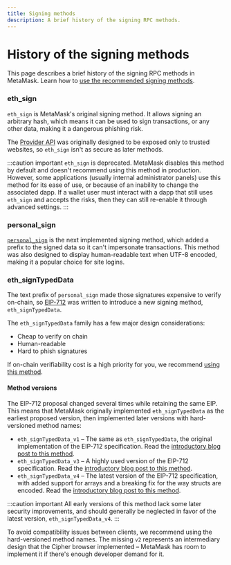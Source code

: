 ```yaml
---
title: Signing methods
description: A brief history of the signing RPC methods.
---
```


# History of the signing methods

This page describes a brief history of the signing RPC methods in MetaMask.
Learn how to [use the recommended signing methods](../how-to/sign-data.md).

### eth_sign

`eth_sign` is MetaMask's original signing method.
It allows signing an arbitrary hash, which means it can be used to sign transactions, or any other
data, making it a dangerous phishing risk.

The [Provider API](../reference/provider-api.md) was originally designed to be exposed only to
trusted websites, so `eth_sign` isn't as secure as later methods.

:::caution important
`eth_sign` is deprecated.
MetaMask disables this method by default and doesn't recommend using this method in production.
However, some applications (usually internal administrator panels) use this method for its ease of
use, or because of an inability to change the associated dapp.
If a wallet user must interact with a dapp that still uses `eth_sign` and accepts the risks, then
they can still re-enable it through advanced settings.
:::

### personal_sign

[`personal_sign`](https://metamask.github.io/api-playground/api-documentation/#personal_sign) is
the next implemented signing method, which added a prefix to the signed data so it can't impersonate
transactions.
This method was also designed to display human-readable text when UTF-8 encoded, making it a popular
choice for site logins.

### eth_signTypedData

The text prefix of `personal_sign` made those signatures expensive to verify on-chain, so
[EIP-712](https://eips.ethereum.org/EIPS/eip-712) was written to introduce a new signing method,
`eth_signTypedData`.

The `eth_signTypedData` family has a few major design considerations:

- Cheap to verify on chain
- Human-readable
- Hard to phish signatures

If on-chain verifiability cost is a high priority for you, we recommend
[using this method](../how-to/sign-data.md#use-ethsigntypeddatav4).

#### Method versions

The EIP-712 proposal changed several times while retaining the same EIP.
This means that MetaMask originally implemented `eth_signTypedData` as the earliest proposed
version, then implemented later versions with hard-versioned method names:

- `eth_signTypedData_v1` – The same as `eth_signTypedData`, the original implementation of the
  EIP-712 specification.
  Read the
  [introductory blog post to this method](https://medium.com/metamask/scaling-web3-with-signtypeddata-91d6efc8b290).
- `eth_signTypedData_v3` – A highly used version of the EIP-712 specification.
  Read the
  [introductory blog post to this method](https://medium.com/metamask/eip712-is-coming-what-to-expect-and-how-to-use-it-bb92fd1a7a26).
- `eth_signTypedData_v4` – The latest version of the EIP-712 specification, with added
  support for arrays and a breaking fix for the way structs are encoded.
  Read the
  [introductory blog post to this method](https://medium.com/metamask/eip712-is-coming-what-to-expect-and-how-to-use-it-bb92fd1a7a26).

:::caution important
All early versions of this method lack some later security improvements, and should generally be
neglected in favor of the latest version, `eth_signTypedData_v4`.
:::

To avoid compatibility issues between clients, we recommend using the hard-versioned method names.
The missing `v2` represents an intermediary design that the Cipher browser implemented –
MetaMask has room to implement it if there's enough developer demand for it.

